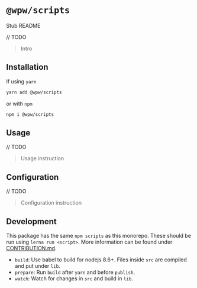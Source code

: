 # `@wpw/scripts`

Stub README

// TODO
> Intro

## Installation

If using `yarn`

```bash
yarn add @wpw/scripts
```

or with `npm`

```bash
npm i @wpw/scripts
```

## Usage

// TODO
> Usage instruction

## Configuration

// TODO
> Configuration instruction

## Development

This package has the same `npm scripts` as this monorepo. These should be run
using `lerna run <script>`. More information can be found under [CONTRIBUTION.md](../../CONTRIBUTION.md).

-   `build`: Use babel to build for nodejs 8.6+. Files inside `src` are compiled and put under `lib`.
-   `prepare`: Run `build` after `yarn` and before `publish`.
-   `watch`: Watch for changes in `src` and build in `lib`.
